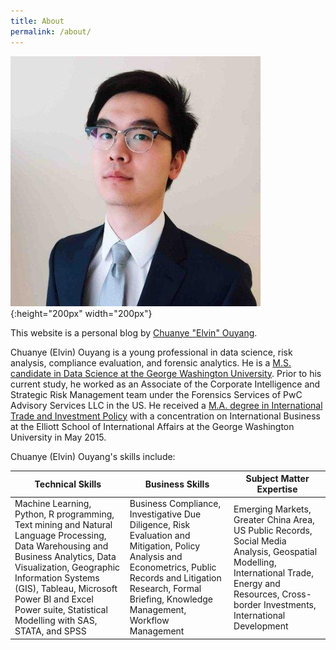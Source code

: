 ```yaml
---
title: About
permalink: /about/
---
```

![Chuanye "Elvin" Ouyang](../assets/images/bio-photo.jpeg){:height="200px" width="200px"}

This website is a personal blog by [Chuanye "Elvin" Ouyang](https://www.linkedin.com/in/ouyangchuanye/).

Chuanye (Elvin) Ouyang is a young professional in data science, risk analysis, compliance evaluation, and forensic analytics. He is a [M.S. candidate in Data Science at the George Washington University](https://datasci.columbian.gwu.edu/). Prior to his current study, he worked as an Associate of the Corporate Intelligence and Strategic Risk Management team under the Forensics Services of PwC Advisory Services LLC in the US. He received a [M.A. degree in International Trade and Investment Policy](https://elliott.gwu.edu/international-trade-investment-policy) with a concentration on International Business at the Elliott School of International Affairs at the George Washington University in May 2015.

Chuanye (Elvin) Ouyang's skills include:

| Technical Skills 	| Business Skills 	| Subject Matter Expertise 	|
|----------------------------------------------------------------------------------------------------------------------------------------------------------------------------------------------------------------------------------------------------------------------------------------------	|--------------------------------------------------------------------------------------------------------------------------------------------------------------------------------------------------------------------------	|------------------------------------------------------------------------------------------------------------------------------------------------------------------------------------------------------	|
| Machine Learning, Python, R programming, Text mining and Natural Language Processing, Data Warehousing and Business Analytics, Data Visualization, Geographic Information Systems (GIS), Tableau, Microsoft Power BI and Excel Power suite, Statistical Modelling with SAS, STATA, and SPSS 	| Business Compliance, Investigative Due Diligence,  Risk Evaluation and Mitigation,  Policy Analysis and Econometrics, Public Records and Litigation Research, Formal Briefing, Knowledge Management, Workflow Management 	| Emerging Markets, Greater China Area, US Public Records, Social Media Analysis, Geospatial Modelling, International Trade, Energy and Resources, Cross-border Investments, International Development 	|
